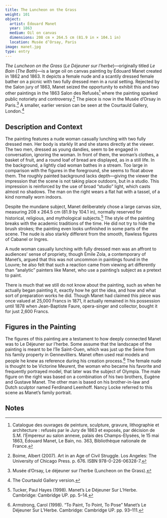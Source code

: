 ```yaml
---
title: The Luncheon on the Grass
weight: 101
object:
  artist: Édouard Manet
  year: 1863
  medium: Oil on canvas
  dimensions: 208 cm × 264.5 cm (81.9 in × 104.1 in)
  location: Musée d’Orsay, Paris
image: manet.jpg
type: entry
---
```


*The Luncheon on the Grass* (*Le Déjeuner sur l’herbe*)—originally titled
*Le Bain* (*The Bath*)—is a large oil on canvas painting by Édouard Manet created
in 1862 and 1863. It depicts a female nude and a scantily dressed female bather
on a picnic with two fully dressed men in a rural setting. Rejected by the Salon
jury of 1863, Manet seized the opportunity to exhibit this and two other
paintings in the 1863 Salon des Refusés[^1] where the painting sparked public
notoriety and controversy.[^2] The piece is now in the Musée d’Orsay in Paris.[^3]
A smaller, earlier version can be seen at the Courtauld Gallery, London.[^4]

## Description and Context

The painting features a nude woman casually lunching with two fully dressed men.
Her body is starkly lit and she stares directly at the viewer. The two men,
dressed as young dandies, seem to be engaged in conversation, ignoring the
woman. In front of them, the woman’s clothes, a basket of fruit, and a round
loaf of bread are displayed, as in a still life. In the background, a lightly
clad woman bathes in a stream. Too large in comparison with the figures in the
foreground, she seems to float above them. The roughly painted background lacks
depth—giving the viewer the impression that the scene is not taking place
outdoors, but in a studio. This impression is reinforced by the use of broad
“studio” light, which casts almost no shadows. The man on the right wears a flat
hat with a tassel, of a kind normally worn indoors.

Despite the mundane subject, Manet deliberately chose a large canvas size,
measuring 208 x 264.5 cm (81.9 by 104.1 in), normally reserved for historical,
religious, and mythological subjects.[^5] The style of the painting breaks with
the academic traditions of the time. He did not try to hide the brush strokes;
the painting even looks unfinished in some parts of the scene. The nude is also
starkly different from the smooth, flawless figures of Cabanel or Ingres.

A nude woman casually lunching with fully dressed men was an affront to
audiences’ sense of propriety, though Émile Zola, a contemporary of Manet’s,
argued that this was not uncommon in paintings found in the Louvre; he also felt
that such a reaction came from viewing art differently than “analytic” painters
like Manet, who use a painting’s subject as a pretext to paint.

There is much that we still do not know about the painting, such as when he
actually began painting it, exactly how he got the idea, and how and what sort
of preparation works he did. Though Manet had claimed this piece was once
valued at 25,000 Francs in 1871, it actually remained in his possession until
1878 when Jean-Baptiste Faure, opera-singer and collector, bought it for just
2,600 Francs.

## Figures in the Painting

The figures of this painting are a testament to how deeply connected Manet was
to Le Déjeuner sur l’herbe. Some assume that the landscape of the painting is
meant to be l’île Saint-Ouen, which was just up the Seine from his family
property in Gennevilliers. Manet often used real models and people he knew as
reference during his creation process.[^6] The female nude is thought to be
Victorine Meurent, the woman who became his favorite and frequently portrayed
model, that later was the subject of Olympia. The male figure on the right was
based on a combination of his two brothers, Eugène and Gustave Manet. The other
man is based on his brother-in-law and Dutch sculptor named Ferdinand Leenhoff.
Nancy Locke referred to this scene as Manet’s family portrait.

## Notes

[^1]: Catalogue des ouvrages de peinture, sculpture, gravure, lithographie et architecture : refusés par le Jury de 1863 et exposés, par décision de S.M. l’Empereur au salon annexe, palais des Champs-Elysées, le 15 mai 1863, Édouard Manet, Le Bain, no. 363, Bibliothèque nationale de France.

[^2]: Boime, Albert (2007). Art in an Age of Civil Struggle. Los Angeles: The University of Chicago Press. p. 676. ISBN 978-0-226-06328-7.

[^3]: Musée d’Orsay, Le déjeuner sur l’herbe (Luncheon on the Grass).

[^4]: The Courtauld Gallery version.

[^5]: Tucker, Paul Hayes (1998). Manet’s Le Déjeuner Sur L’Herbe. Cambridge: Cambridge UP. pp. 5–14.

[^6]: Armstrong, Carol (1998). “To Paint, To Point, To Pose” Manet’s Le Déjeuner Sur L’Herbe. Cambridge: Cambridge UP. pp. 93–111.



